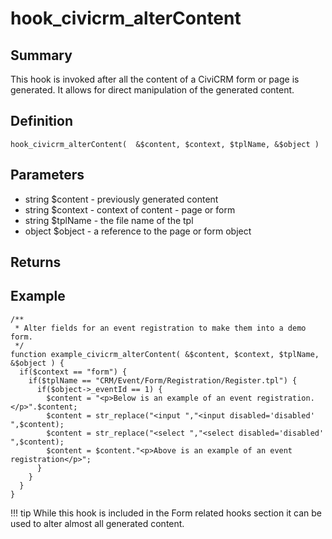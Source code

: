 # hook_civicrm_alterContent

## Summary

This hook is invoked after all the content of a CiviCRM form or page is
generated. It allows for direct manipulation of the generated content.

## Definition

    hook_civicrm_alterContent(  &$content, $context, $tplName, &$object )

## Parameters

-   string $content - previously generated content
-   string $context - context of content - page or form
-   string $tplName - the file name of the tpl
-   object $object - a reference to the page or form object

## Returns

## Example

    /**
     * Alter fields for an event registration to make them into a demo form.
     */
    function example_civicrm_alterContent( &$content, $context, $tplName, &$object ) {
      if($context == "form") {
        if($tplName == "CRM/Event/Form/Registration/Register.tpl") {
          if($object->_eventId == 1) {
            $content = "<p>Below is an example of an event registration.</p>".$content;
            $content = str_replace("<input ","<input disabled='disabled' ",$content);
            $content = str_replace("<select ","<select disabled='disabled' ",$content);
            $content = $content."<p>Above is an example of an event registration</p>";
          }
        }
      }
    }

!!! tip
    While this hook is included in the Form related hooks section it can be used to alter almost all generated content.